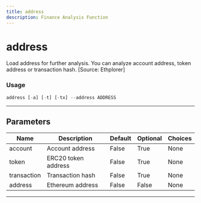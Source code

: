 ```yaml
---
title: address
description: Finance Analysis Function
---
```


# address

Load address for further analysis. You can analyze account address, token address or transaction hash. [Source: Ethplorer]

### Usage

```python
address [-a] [-t] [-tx] --address ADDRESS
```

---

## Parameters

| Name | Description | Default | Optional | Choices |
| ---- | ----------- | ------- | -------- | ------- |
| account | Account address | False | True | None |
| token | ERC20 token address | False | True | None |
| transaction | Transaction hash | False | True | None |
| address | Ethereum address | False | False | None |

---
